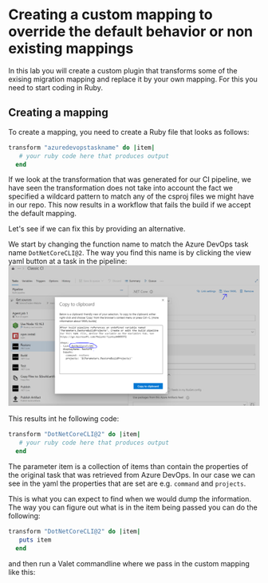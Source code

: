 # Creating a custom mapping to override the default behavior or non existing mappings
In this lab you will create a custom plugin that transforms some of the exising migration mapping and replace it by your own mapping. 
For this you need to start coding in Ruby.

## Creating a mapping
To create a mapping, you need to create a Ruby file that looks as follows:
``` ruby
transform "azuredevopstaskname" do |item|
   # your ruby code here that produces output
  end
```  
If we look at the transformation that was generated for our CI pipeline, we have seen the transformation does not take into account the fact we specified a wildcard pattern to match any of the csproj files we might have in our repo. This now results in a workflow that fails the build if we accept the default mapping.

Let's see if we can fix this by providing an alternative.

We start by changing the function name to match the Azure DevOps task name `DotNetCoreCLI@2`.
The way you find this name is by clicking the view yaml button at a task in the pipeline:
![view yaml](images/view-yaml-task.png)

This results int he following code:
``` ruby
transform "DotNetCoreCLI@2" do |item|
   # your ruby code here that produces output
  end
```  
The parameter item is a collection of items than contain the properties of the original task that was retrieved from Azure DevOps.
In our case we can see in the yaml the properties that are set are e.g. `command` and `projects`.

This is what you can expect to find when we would dump the information. The way you can figure out what is in the item being passed you can do the following:
``` ruby
transform "DotNetCoreCLI@2" do |item|
   puts item
  end
```  
and then run a Valet commandline where we pass in the custom mapping like this:
